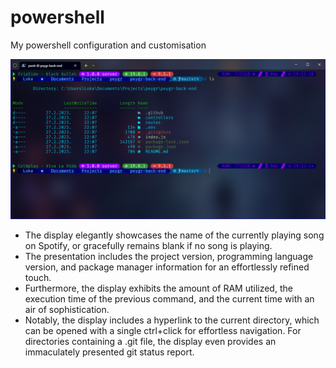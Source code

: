 # powershell
My powershell configuration and customisation

![Windows Terminal Screenshot](Windows_terminal_screenshot.png)

- The display elegantly showcases the name of the currently playing song on Spotify, or gracefully remains blank if no song is playing.
- The presentation includes the project version, programming language version, and package manager information for an effortlessly refined touch.
- Furthermore, the display exhibits the amount of RAM utilized, the execution time of the previous command, and the current time with an air of sophistication.
- Notably, the display includes a hyperlink to the current directory, which can be opened with a single ctrl+click for effortless navigation. For directories containing a .git file, the display even provides an immaculately presented git status report.
